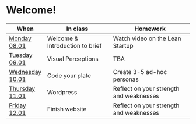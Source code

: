 # Welcome!


When | In class           | Homework
---- | ------------------ | --------
[Monday<br>08.01](sessions/01)| Welcome & Introduction to brief | Watch video on the Lean Startup
[Tuesday<br>09.01](sessions/02)| Visual Perceptions | TBA | What is your prelimenary design challenge?
[Wednesday<br>10.01](sessions/03)| Code your plate | Create 3-5 ad-hoc personas
[Thursday<br>11.01](sessions/04)| Wordpress | Reflect on your strength and weaknesses
[Friday<br>12.01](sessions/05)| Finish website | Reflect on your strength and weaknesses
